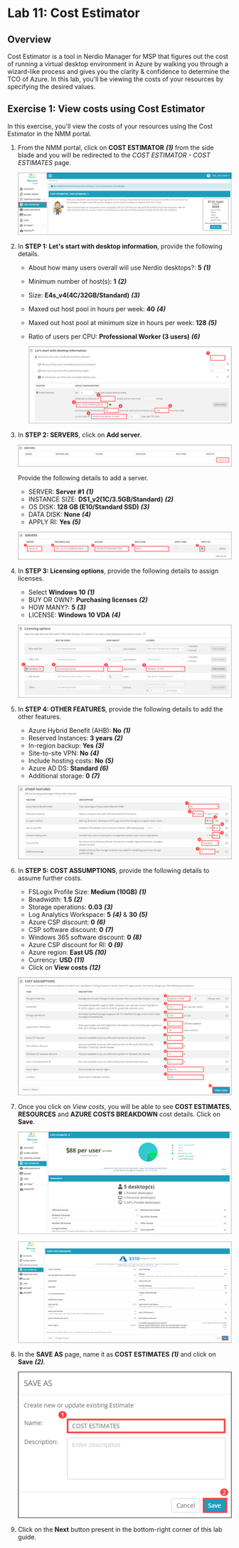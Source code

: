 # Lab 11: Cost Estimator

## Overview

Cost Estimator is a tool in Nerdio Manager for MSP that figures out the cost of running a virtual desktop environment in Azure by walking you through a wizard-like process and gives you the clarity & confidence to determine the TCO of Azure. In this lab, you'll be viewing the costs of your resources by specifying the desired values. 

## Exercise 1: View costs using Cost Estimator

In this exercise, you'll view the costs of your resources using the Cost Estimator in the NMM portal.

1. From the NMM portal, click on **COST ESTIMATOR** ***(1)*** from the side blade and you will be redirected to the *COST ESTIMATOR - COST ESTIMATES* page.

    ![](media/9ss1.png)
   
1. In **STEP 1: Let's start with desktop information**, provide the following details.

   * About how many users overall will use Nerdio desktops?:  **5** ***(1)*** 
   * Minimum number of host(s):  **1** ***(2)***
   * Size:  **E4s_v4(4C/32GB/Standard)** ***(3)***
   * Maxed out host pool in hours per week:  **40** ***(4)***
   * Maxed out host pool at minimum size in hours per week:  **128** ***(5)***
   * Ratio of users per CPU:  **Professional Worker (3 users)** ***(6)***
   
     ![](media/9ss2.png)
   
1. In **STEP 2: SERVERS**, click on **Add server**.

    ![](media/9ss3.1.png)

   Provide the following details to add a server.
   
   * SERVER:  **Server #1** ***(1)***
   * INSTANCE SIZE:  **DS1_v2(1C/3.5GB/Standard)** ***(2)***
   * OS DISK:  **128 GB (E10/Standard SSD)** ***(3)***
   * DATA DISK:  **None** ***(4)***
   * APPLY RI:  **Yes** ***(5)***

    ![](media/9ss3.png)
   
1. In **STEP 3: Licensing options**, provide the following details to assign licenses.

   * Select **Windows 10** ***(1)***
   * BUY OR OWN?:  **Purchasing licenses** ***(2)***
   * HOW MANY?:  **5** ***(3)***
   * LICENSE:  **Windows 10 VDA** ***(4)***
   
    ![](media/9ss4.png)
   
1. In **STEP 4: OTHER FEATURES**, provide the following details to add the other features.

   * Azure Hybrid Benefit (AHB):  **No** ***(1)***
   * Reserved Instances:  **3 years** ***(2)***
   * In-region backup:  **Yes** ***(3)***
   * Site-to-site VPN:  **No** ***(4)***
   * Include hosting costs: **No** ***(5)***
   * Azure AD DS: **Standard** ***(6)***
   * Additional storage:  **0** ***(7)***
   
    ![](media/9ss5.png)

1. In **STEP 5: COST ASSUMPTIONS**, provide the following details to assume further costs.

   * FSLogix Profile Size:  **Medium (10GB)** ***(1)***
   * Bnadwidth:  **1.5** ***(2)***
   * Storage operations:  **0.03** ***(3)***
   * Log Analytics Workspace:  **5** ***(4)*** & **30** ***(5)***
   * Azure CSP discount:  **0** ***(6)***
   * CSP software discount:  **0** ***(7)***
   * Windows 365 software discount:  **0** ***(8)***
   * Azure CSP discount for RI:  **0** ***(9)***
   * Azure region:  **East US** ***(10)***
   * Currency:  **USD** ***(11)***
   * Click on **View costs** ***(12)*** 
   
    ![](media/9ss6.png)
   
1. Once you click on *View costs*, you will be able to see **COST ESTIMATES**, **RESOURCES** and **AZURE COSTS BREAKDOWN** cost details. Click on **Save**.

    ![](media/9ss7.png)
   
    ![](media/9ss8.png)
   
1. In the **SAVE AS** page, name it as **COST ESTIMATES** ***(1)*** and click on **Save** ***(2)***.

    ![](media/9ss9.png)
   
1. Click on the **Next** button present in the bottom-right corner of this lab guide.




  
      
